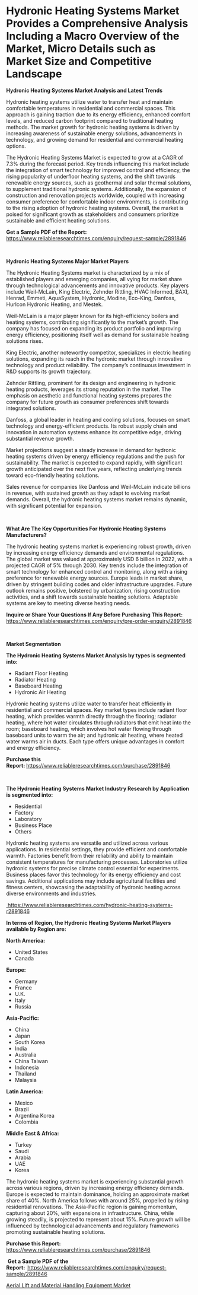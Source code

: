 <p><h1>Hydronic Heating Systems Market Provides a Comprehensive Analysis Including a Macro Overview of the Market, Micro Details such as Market Size and Competitive Landscape</h1></p><p><strong>Hydronic Heating Systems Market Analysis and Latest Trends</strong></p>
<p><p>Hydronic heating systems utilize water to transfer heat and maintain comfortable temperatures in residential and commercial spaces. This approach is gaining traction due to its energy efficiency, enhanced comfort levels, and reduced carbon footprint compared to traditional heating methods. The market growth for hydronic heating systems is driven by increasing awareness of sustainable energy solutions, advancements in technology, and growing demand for residential and commercial heating options.</p><p>The Hydronic Heating Systems Market is expected to grow at a CAGR of 7.3% during the forecast period. Key trends influencing this market include the integration of smart technology for improved control and efficiency, the rising popularity of underfloor heating systems, and the shift towards renewable energy sources, such as geothermal and solar thermal solutions, to supplement traditional hydronic systems. Additionally, the expansion of construction and renovation projects worldwide, coupled with increasing consumer preference for comfortable indoor environments, is contributing to the rising adoption of hydronic heating systems. Overall, the market is poised for significant growth as stakeholders and consumers prioritize sustainable and efficient heating solutions.</p></p>
<p><strong>Get a Sample PDF of the Report:&nbsp;</strong> <a href="https://www.reliableresearchtimes.com/enquiry/request-sample/2891846?utm_campaign=3059&utm_medium=2&utm_source=Github&utm_content=ia&utm_term=14032025&utm_id=hydronic-heating-systems">https://www.reliableresearchtimes.com/enquiry/request-sample/2891846</a></p>
<p>&nbsp;</p>
<p><strong>Hydronic Heating Systems Major Market Players</strong></p>
<p><p>The Hydronic Heating Systems market is characterized by a mix of established players and emerging companies, all vying for market share through technological advancements and innovative products. Key players include Weil-McLain, King Electric, Zehnder Rittling, HVAC Informed, BAXI, Henrad, Emmeti, AquaSystem, Hydronic, Modine, Eco-King, Danfoss, Hurlcon Hydronic Heating, and Mestek.</p><p>Weil-McLain is a major player known for its high-efficiency boilers and heating systems, contributing significantly to the market’s growth. The company has focused on expanding its product portfolio and improving energy efficiency, positioning itself well as demand for sustainable heating solutions rises.</p><p>King Electric, another noteworthy competitor, specializes in electric heating solutions, expanding its reach in the hydronic market through innovative technology and product reliability. The company’s continuous investment in R&D supports its growth trajectory.</p><p>Zehnder Rittling, prominent for its design and engineering in hydronic heating products, leverages its strong reputation in the market. The emphasis on aesthetic and functional heating systems prepares the company for future growth as consumer preferences shift towards integrated solutions.</p><p>Danfoss, a global leader in heating and cooling solutions, focuses on smart technology and energy-efficient products. Its robust supply chain and innovation in automation systems enhance its competitive edge, driving substantial revenue growth.</p><p>Market projections suggest a steady increase in demand for hydronic heating systems driven by energy efficiency regulations and the push for sustainability. The market is expected to expand rapidly, with significant growth anticipated over the next five years, reflecting underlying trends toward eco-friendly heating solutions. </p><p>Sales revenue for companies like Danfoss and Weil-McLain indicate billions in revenue, with sustained growth as they adapt to evolving market demands. Overall, the hydronic heating systems market remains dynamic, with significant potential for expansion.</p></p>
<p>&nbsp;</p>
<p><strong>What Are The Key Opportunities For Hydronic Heating Systems Manufacturers?</strong></p>
<p><p>The hydronic heating systems market is experiencing robust growth, driven by increasing energy efficiency demands and environmental regulations. The global market was valued at approximately USD 6 billion in 2022, with a projected CAGR of 5% through 2030. Key trends include the integration of smart technology for enhanced control and monitoring, along with a rising preference for renewable energy sources. Europe leads in market share, driven by stringent building codes and older infrastructure upgrades. Future outlook remains positive, bolstered by urbanization, rising construction activities, and a shift towards sustainable heating solutions. Adaptable systems are key to meeting diverse heating needs.</p></p>
<p><strong>Inquire or Share Your Questions If Any Before Purchasing This Report:</strong> <a href="https://www.reliableresearchtimes.com/enquiry/pre-order-enquiry/2891846?utm_campaign=3059&utm_medium=2&utm_source=Github&utm_content=ia&utm_term=14032025&utm_id=hydronic-heating-systems">https://www.reliableresearchtimes.com/enquiry/pre-order-enquiry/2891846</a></p>
<p>&nbsp;</p>
<p><strong>Market Segmentation</strong></p>
<p><strong>The Hydronic Heating Systems Market Analysis by types is segmented into:</strong></p>
<p><ul><li>Radiant Floor Heating</li><li>Radiator Heating</li><li>Baseboard Heating</li><li>Hydronic Air Heating</li></ul></p>
<p><p>Hydronic heating systems utilize water to transfer heat efficiently in residential and commercial spaces. Key market types include radiant floor heating, which provides warmth directly through the flooring; radiator heating, where hot water circulates through radiators that emit heat into the room; baseboard heating, which involves hot water flowing through baseboard units to warm the air; and hydronic air heating, where heated water warms air in ducts. Each type offers unique advantages in comfort and energy efficiency.</p></p>
<p><strong>Purchase this Report:&nbsp;</strong><a href="https://www.reliableresearchtimes.com/purchase/2891846?utm_campaign=3059&utm_medium=2&utm_source=Github&utm_content=ia&utm_term=14032025&utm_id=hydronic-heating-systems">https://www.reliableresearchtimes.com/purchase/2891846</a></p>
<p>&nbsp;</p>
<p><strong>The Hydronic Heating Systems Market Industry Research by Application is segmented into:</strong></p>
<p><ul><li>Residential</li><li>Factory</li><li>Laboratory</li><li>Business Place</li><li>Others</li></ul></p>
<p><p>Hydronic heating systems are versatile and utilized across various applications. In residential settings, they provide efficient and comfortable warmth. Factories benefit from their reliability and ability to maintain consistent temperatures for manufacturing processes. Laboratories utilize hydronic systems for precise climate control essential for experiments. Business places favor this technology for its energy efficiency and cost savings. Additional applications may include agricultural facilities and fitness centers, showcasing the adaptability of hydronic heating across diverse environments and industries.</p></p>
<p><a href="https://www.reliableresearchtimes.com/hydronic-heating-systems-r2891846?utm_campaign=3059&utm_medium=2&utm_source=Github&utm_content=ia&utm_term=14032025&utm_id=hydronic-heating-systems">&nbsp;https://www.reliableresearchtimes.com/hydronic-heating-systems-r2891846</a></p>
<p><strong>In terms of Region, the Hydronic Heating Systems Market Players available by Region are:</strong></p>
<p>
    <p> <strong> North America: </strong>
        <ul>
            <li>United States</li>
            <li>Canada</li>
        </ul>
        </p> 
    <p> <strong> Europe: </strong>
        <ul>
            <li>Germany</li>
            <li>France</li>
            <li>U.K.</li>
            <li>Italy</li>
            <li>Russia</li>
        </ul>
        </p> 
    <p> <strong> Asia-Pacific: </strong>
        <ul>
            <li>China</li>
            <li>Japan</li>
            <li>South Korea</li>
            <li>India</li>
            <li>Australia</li>
            <li>China Taiwan</li>
            <li>Indonesia</li>
            <li>Thailand</li>
            <li>Malaysia</li>
        </ul>
        </p> 
    <p> <strong> Latin America: </strong>
        <ul>
            <li>Mexico</li>
            <li>Brazil</li>
            <li>Argentina Korea</li>
            <li>Colombia</li>
        </ul>
        </p> 
    <p> <strong> Middle East & Africa: </strong>
        <ul>
            <li>Turkey</li>
            <li>Saudi</li>
            <li>Arabia</li>
            <li>UAE</li>
            <li>Korea</li>
        </ul>
    </p>
    </p>
<p><p>The hydronic heating systems market is experiencing substantial growth across various regions, driven by increasing energy efficiency demands. Europe is expected to maintain dominance, holding an approximate market share of 40%. North America follows with around 25%, propelled by rising residential renovations. The Asia-Pacific region is gaining momentum, capturing about 20%, with expansions in infrastructure. China, while growing steadily, is projected to represent about 15%. Future growth will be influenced by technological advancements and regulatory frameworks promoting sustainable heating solutions.</p></p>
<p><strong>Purchase this Report: </strong><a href="https://www.reliableresearchtimes.com/purchase/2891846?utm_campaign=3059&utm_medium=2&utm_source=Github&utm_content=ia&utm_term=14032025&utm_id=hydronic-heating-systems">https://www.reliableresearchtimes.com/purchase/2891846</a></p>
<p>&nbsp;<strong>Get a Sample PDF of the Report:&nbsp;&nbsp;</strong><a href="https://www.reliableresearchtimes.com/enquiry/request-sample/2891846?utm_campaign=3059&utm_medium=2&utm_source=Github&utm_content=ia&utm_term=14032025&utm_id=hydronic-heating-systems">https://www.reliableresearchtimes.com/enquiry/request-sample/2891846</a></p>
<p><strong></strong></p>
<p><p><a href="https://github.com/scaseiargas/Market-Research-Report-List-1/blob/main/aerial-lift-and-material-handling-equipment-market.md?utm_campaign=3059&utm_medium=2&utm_source=Github&utm_content=ia&utm_term=14032025&utm_id=hydronic-heating-systems">Aerial Lift and Material Handling Equipment Market</a></p></p>